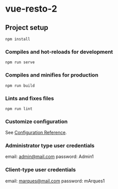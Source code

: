# vue-resto-2
 ## Project setup
```
npm install
```

### Compiles and hot-reloads for development
```
npm run serve
```

### Compiles and minifies for production
```
npm run build
```

### Lints and fixes files
```
npm run lint
```

### Customize configuration
See [Configuration Reference](https://cli.vuejs.org/config/).

### Administrator type user credentials
email: admin@mail.com
password: Admin1

### Client-type user credentials
email: marques@mail.com
password: mArques1
